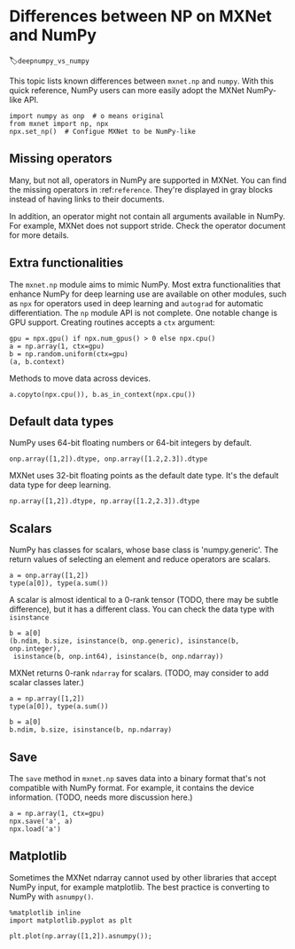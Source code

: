 # Differences between NP on MXNet and NumPy
:label:`deepnumpy_vs_numpy`

This topic lists known differences between `mxnet.np` and `numpy`. With this quick reference, NumPy users can more easily adopt  the MXNet NumPy-like API. 

```{.python .input}
import numpy as onp  # o means original
from mxnet import np, npx
npx.set_np()  # Configue MXNet to be NumPy-like
```

## Missing operators

Many, but not all, operators in NumPy are supported in MXNet. You can find the missing operators in :ref:`reference`. They're displayed in gray blocks instead of having links to their documents. 

In addition, an operator might not contain all arguments available in NumPy. For example, MXNet does not support stride. Check the operator document for more details. 

## Extra functionalities 

The `mxnet.np` module aims to mimic NumPy.  Most extra functionalities that enhance NumPy for deep learning use are available on other modules, such as `npx` for operators used in deep learning and `autograd` for automatic differentiation. The `np` module API is not complete. One notable change is GPU support. Creating routines accepts a `ctx` argument:

```{.python .input}
gpu = npx.gpu() if npx.num_gpus() > 0 else npx.cpu()
a = np.array(1, ctx=gpu)
b = np.random.uniform(ctx=gpu)
(a, b.context)
```

Methods to move data across devices. 

```{.python .input}
a.copyto(npx.cpu()), b.as_in_context(npx.cpu())
```

## Default data types

NumPy uses 64-bit floating numbers or 64-bit integers by default. 

```{.python .input}
onp.array([1,2]).dtype, onp.array([1.2,2.3]).dtype
```

MXNet uses 32-bit floating points as the default date type. It's the default data type for deep learning.

```{.python .input}
np.array([1,2]).dtype, np.array([1.2,2.3]).dtype
```

## Scalars

NumPy has classes for scalars, whose base class is 'numpy.generic'. The return values of selecting an element and reduce operators are scalars. 

```{.python .input}
a = onp.array([1,2])
type(a[0]), type(a.sum())
```

A scalar is almost identical to a 0-rank tensor (TODO, there may be subtle difference), but it has a different class. You can check the data type with `isinstance` 

```{.python .input}
b = a[0]
(b.ndim, b.size, isinstance(b, onp.generic), isinstance(b, onp.integer),
 isinstance(b, onp.int64), isinstance(b, onp.ndarray))
```

MXNet returns 0-rank `ndarray` for scalars. (TODO, may consider to add scalar classes later.) 

```{.python .input}
a = np.array([1,2])
type(a[0]), type(a.sum())
```

```{.python .input}
b = a[0]
b.ndim, b.size, isinstance(b, np.ndarray)
```

## Save

The `save` method in `mxnet.np` saves data into a binary format that's not compatible with NumPy format. For example, it contains the device information. (TODO, needs more discussion here.) 

```{.python .input}
a = np.array(1, ctx=gpu)
npx.save('a', a)
npx.load('a')
```

## Matplotlib

Sometimes the MXNet ndarray cannot used by other libraries that accept NumPy input, for example matplotlib. The best practice is converting to NumPy with `asnumpy()`.

```{.python .input}
%matplotlib inline
import matplotlib.pyplot as plt

plt.plot(np.array([1,2]).asnumpy());
```
